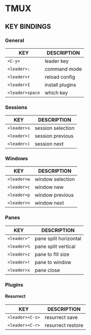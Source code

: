 # TMUX

## KEY BINDINGS

### General
|KEY|DESCRIPTION|
|-|-|
|`<C-y>`|leader key|
|`<leader>:`|command mode|
|`<leader>r`|reload config|
|`<leader>I`|install plugins|
|`<leader>space`|which key|

### Sessions
|KEY|DESCRIPTION|
|-|-|
|`<leader>s`|session selection|
|`<leader>(`|session previous|
|`<leader>)`|session next|

### Windows
|KEY|DESCRIPTION|
|-|-|
|`<leader>w`|window selection|
|`<leader>c`|window new|
|`<leader>p`|window previous|
|`<leader>n`|window next|

### Panes
|KEY|DESCRIPTION|
|-|-|
|`<leader>"`|pane split horizontal|
|`<leader>%`|pane split vertical|
|`<leader>z`|pane to fill size|
|`<leader>!`|pane to window|
|`<leader>x`|pane close|

### Plugins

#### Resurrect
|KEY|DESCRIPTION|
|-|-|
|`<leader><C-s>`|resurrect save|
|`<leader><C-r>`|resurrect restore|
